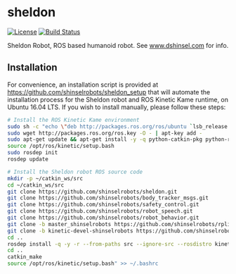 # sheldon


[![License](https://img.shields.io/badge/License-Apache%202.0-blue.svg)](https://opensource.org/licenses/Apache-2.0)
[![Build Status](https://travis-ci.org/shinselrobots/sheldon.svg?branch=master)](https://travis-ci.org/shinselrobots/sheldon)

Sheldon Robot, ROS based humanoid robot.  See www.dshinsel.com for info.

## Installation

For convenience, an installation script is provided at https://github.com/shinselrobots/sheldon_setup that will automate the installation process for the Sheldon robot and ROS Kinetic Kame runtime, on Ubuntu 16.04 LTS.  If you wish to install manually, please follow these steps:

```bash
# Install the ROS Kinetic Kame environment
sudo sh -c "echo \"deb http://packages.ros.org/ros/ubuntu `lsb_release -sc` main\" > /etc/apt/sources.list.d/ros-latest.list"
sudo wget http://packages.ros.org/ros.key -O - | apt-key add -
sudo apt-get update && apt-get install -y -q python-catkin-pkg python-rosdep python-wstool ros-kinetic-full-desktop build-essential
source /opt/ros/kinetic/setup.bash
sudo rosdep init
rosdep update

# Install the Sheldon robot ROS source code
mkdir -p ~/catkin_ws/src
cd ~/catkin_ws/src
git clone https://github.com/shinselrobots/sheldon.git
git clone https://github.com/shinselrobots/body_tracker_msgs.git
git clone https://github.com/shinselrobots/safety_control.git
git clone https://github.com/shinselrobots/robot_speech.git
git clone https://github.com/shinselrobots/robot_behavior.git
git clone -b master_shinselrobots https://github.com/shinselrobots/rplidar_ros.git
git clone -b kinetic-devel-shinselrobots https://github.com/shinselrobots/realsense_samples_ros.git
cd ..
rosdep install -q -y -r --from-paths src --ignore-src --rosdistro kinetic
cd ..
catkin_make
source /opt/ros/kinetic/setup.bash" >> ~/.bashrc
```

